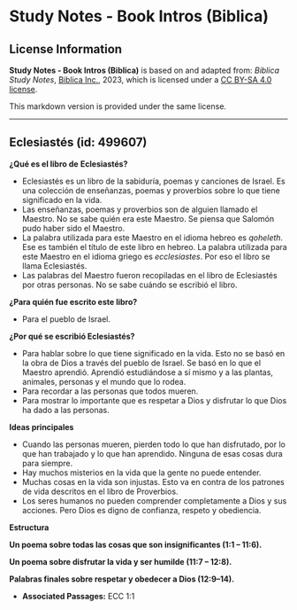 # Study Notes - Book Intros (Biblica)

## License Information

**Study Notes - Book Intros (Biblica)** is based on and adapted from: _Biblica Study Notes_, [Biblica Inc.](https://www.biblica.com/), 2023, which is licensed under a [CC BY-SA 4.0 license](https://creativecommons.org/licenses/by-sa/4.0/legalcode.en).

This markdown version is provided under the same license.



--------------------------------

## Eclesiastés (id: 499607)

**¿Qué es el libro de** **Eclesiastés?**

* Eclesiastés es un libro de la sabiduría, poemas y canciones de Israel. Es una colección de enseñanzas, poemas y proverbios sobre lo que tiene significado en la vida.
* Las enseñanzas, poemas y proverbios son de alguien llamado el Maestro. No se sabe quién era este Maestro. Se piensa que Salomón pudo haber sido el Maestro.
* La palabra utilizada para este Maestro en el idioma hebreo es *qoheleth*. Ese es también el título de este libro en hebreo. La palabra utilizada para este Maestro en el idioma griego es *ecclesiastes*. Por eso el libro se llama Eclesiastés.
* Las palabras del Maestro fueron recopiladas en el libro de Eclesiastés por otras personas. No se sabe cuándo se escribió el libro.

**¿Para quién fue escrito este libro?**

* Para el pueblo de Israel.

**¿Por qué se escribió Eclesiastés?**

* Para hablar sobre lo que tiene significado en la vida. Esto no se basó en la obra de Dios a través del pueblo de Israel. Se basó en lo que el Maestro aprendió. Aprendió estudiándose a sí mismo y a las plantas, animales, personas y el mundo que lo rodea.
* Para recordar a las personas que todos mueren.
* Para mostrar lo importante que es respetar a Dios y disfrutar lo que Dios ha dado a las personas.

**Ideas principales**

* Cuando las personas mueren, pierden todo lo que han disfrutado, por lo que han trabajado y lo que han aprendido. Ninguna de esas cosas dura para siempre.
* Hay muchos misterios en la vida que la gente no puede entender.
* Muchas cosas en la vida son injustas. Esto va en contra de los patrones de vida descritos en el libro de Proverbios.
* Los seres humanos no pueden comprender completamente a Dios y sus acciones. Pero Dios es digno de confianza, respeto y obediencia.

**Estructura**

**Un poema sobre todas las cosas que son insignificantes (1:1 – 11:6\).**

**Un poema sobre disfrutar la vida y ser humilde (11:7 – 12:8\).**

**Palabras finales sobre respetar y obedecer a Dios (12:9–14\).**

* **Associated Passages:** ECC 1:1

